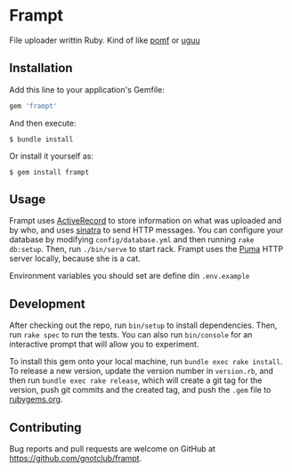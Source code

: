 # Frampt

File uploader writtin Ruby. Kind of like [pomf](https://github.com/pomf/pomf)
or [uguu](https://github.com/nokonoko/uguu)

## Installation

Add this line to your application's Gemfile:

```ruby
gem 'frampt'
```

And then execute:

    $ bundle install

Or install it yourself as:

    $ gem install frampt

## Usage

Frampt uses [ActiveRecord](https://github.com/rails/rails/tree/main/activerecord) to store
information on what was uploaded and by who, and uses [sinatra](http://sinatrarb.com/)
to send HTTP messages. You can configure your database by modifying `config/database.yml`
and then running `rake db:setup`. Then, run `./bin/serve` to start rack. Frampt uses
the [Puma](https://puma.io/) HTTP server locally, because she is a cat.

Environment variables you should set are define din `.env.example`

## Development

After checking out the repo, run `bin/setup` to install dependencies. Then, run `rake spec` to run the tests. You can also run `bin/console` for an interactive prompt that will allow you to experiment.

To install this gem onto your local machine, run `bundle exec rake install`. To release a new version, update the version number in `version.rb`, and then run `bundle exec rake release`, which will create a git tag for the version, push git commits and the created tag, and push the `.gem` file to [rubygems.org](https://rubygems.org).

## Contributing

Bug reports and pull requests are welcome on GitHub at https://github.com/gnotclub/frampt.
